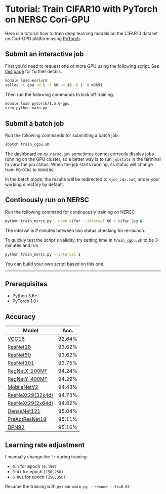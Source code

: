 # Tutorial: Train CIFAR10 with PyTorch on NERSC Cori-GPU

Here is a tutorial how to train deep learning models on the CIFAR10 dataset on Cori-GPU platform using [PyTorch](http://pytorch.org/).

## Submit an interactive job

First you'd need to request one or more GPU using the following script. See [this page](https://docs-dev.nersc.gov/cgpu/access/) for further details.

```sh
module load esslurm
salloc -C gpu -N 1 -t 60 -c 10 -G 1 -A m3691
```

Then run the following commands to kick off training.

```sh
module load pytorch/1.5.0-gpu
srun python main.py
```

## Submit a batch job

Run the following commands for submitting a batch job.

```sh
sbatch train_cgpu.sh
```

The dashboard on `my.nersc.gov` sometimes cannot correctly display jobs running on the GPU cluster, so a better way is to run `jobstats` in the terminal to view the job status. When the job starts running, its status will change from `PENDING` to `RUNNING`.

In the batch mode, the results will be redirected to `<job_id>.out`, under your working directory by default.

## Continously run on NERSC

Run the following command for continuously training on NERSC

```sh
python train_nersc.py --name cifar --interval 60 > cifar.log &
```

The interval is # minutes between two status checking for re-launch.

To quickly test the script's validity, try setting time in `train_cgpu.sh` to be 3 minutes and run

```sh
python train_nersc.py --interval 1
```

You can build your own script based on this one.

---

## Prerequisites

- Python 3.6+
- PyTorch 1.0+

## Accuracy

| Model                                                | Acc.   |
| ---------------------------------------------------- | ------ |
| [VGG16](https://arxiv.org/abs/1409.1556)             | 92.64% |
| [ResNet18](https://arxiv.org/abs/1512.03385)         | 93.02% |
| [ResNet50](https://arxiv.org/abs/1512.03385)         | 93.62% |
| [ResNet101](https://arxiv.org/abs/1512.03385)        | 93.75% |
| [RegNetX_200MF](https://arxiv.org/abs/2003.13678)    | 94.24% |
| [RegNetY_400MF](https://arxiv.org/abs/2003.13678)    | 94.29% |
| [MobileNetV2](https://arxiv.org/abs/1801.04381)      | 94.43% |
| [ResNeXt29(32x4d)](https://arxiv.org/abs/1611.05431) | 94.73% |
| [ResNeXt29(2x64d)](https://arxiv.org/abs/1611.05431) | 94.82% |
| [DenseNet121](https://arxiv.org/abs/1608.06993)      | 95.04% |
| [PreActResNet18](https://arxiv.org/abs/1603.05027)   | 95.11% |
| [DPN92](https://arxiv.org/abs/1707.01629)            | 95.16% |

## Learning rate adjustment

I manually change the `lr` during training:

- `0.1` for epoch `[0,150)`
- `0.01` for epoch `[150,250)`
- `0.001` for epoch `[250,350)`

Resume the training with `python main.py --resume --lr=0.01`
